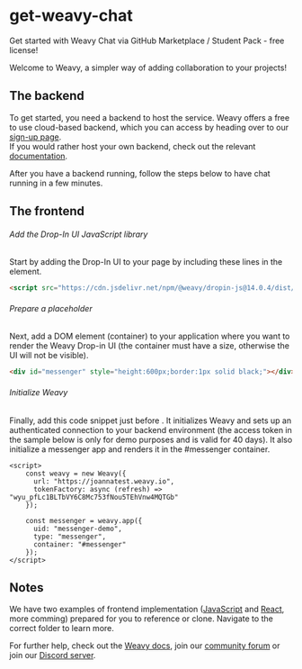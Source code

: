 # get-weavy-chat

Get started with Weavy Chat via GitHub Marketplace / Student Pack - free license!

Welcome to Weavy, a simpler way of adding collaboration to your projects!

## The backend

To get started, you need a backend to host the service. Weavy offers a free to use cloud-based backend, which you can access by heading over to our [sign-up page](https://get.weavy.io/sign-up).<br>
If you would rather host your own backend, check out the relevant [documentation](https://www.weavy.com/docs/backend).

After you have a backend running, follow the steps below to have chat running in a few minutes.

## The frontend

###### Add the Drop-In UI JavaScript library<br>
Start by adding the Drop-In UI to your page by including these lines in the <head> element.
```html
<script src="https://cdn.jsdelivr.net/npm/@weavy/dropin-js@14.0.4/dist/weavy-dropin.js" crossorigin="anonymous"></script>
```

###### Prepare a placeholder<br>
Next, add a DOM element (container) to your application where you want to render the Weavy Drop-in UI (the container must have a size, otherwise the UI will not be visible).
```html
<div id="messenger" style="height:600px;border:1px solid black;"></div>
```

###### Initialize Weavy<br>
Finally, add this code snippet just before </body>. It initializes Weavy and sets up an authenticated connection to your backend environment (the access token in the sample below is only for demo purposes and is valid for 40 days). It also initialize a messenger app and renders it in the #messenger container.
```JS
<script>
    const weavy = new Weavy({
      url: "https://joannatest.weavy.io",
      tokenFactory: async (refresh) => "wyu_pfLc1BLTbVY6C8Mc753fNou5TEhVnw4MQTGb"
    });

    const messenger = weavy.app({
      uid: "messenger-demo",
      type: "messenger",    
      container: "#messenger"
    });
</script>
```

## Notes
We have two examples of frontend implementation ([JavaScript](https://github.com/JoannaWeavy/weavy-get-started/tree/main/JavaScript) and [React](https://github.com/JoannaWeavy/weavy-get-started/tree/main/React), more comming) prepared for you to reference or clone. Navigate to the correct folder to learn more.

For further help, check out the [Weavy docs](https://www.weavy.com/docs), join our [community forum](https://community.weavy.com/) or join our [Discord server](https://discord.gg/NNsAHGcqAr).

